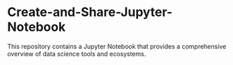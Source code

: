 # Create-and-Share-Jupyter-Notebook
This repository contains a Jupyter Notebook that provides a comprehensive overview of data science tools and ecosystems. 
